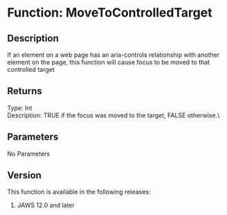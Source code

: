 # Function: MoveToControlledTarget

## Description

If an element on a web page has an aria-controls relationship with
another element on the page, this function will cause focus to be moved
to that controlled target

## Returns

Type: Int\
Description: TRUE if the focus was moved to the target, FALSE
otherwise.\

## Parameters

No Parameters

## Version

This function is available in the following releases:

1.  JAWS 12.0 and later
